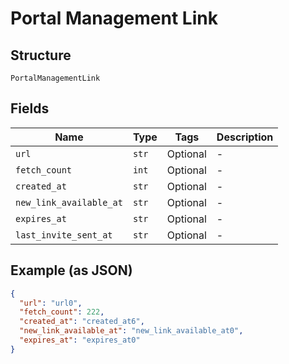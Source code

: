 
# Portal Management Link

## Structure

`PortalManagementLink`

## Fields

| Name | Type | Tags | Description |
|  --- | --- | --- | --- |
| `url` | `str` | Optional | - |
| `fetch_count` | `int` | Optional | - |
| `created_at` | `str` | Optional | - |
| `new_link_available_at` | `str` | Optional | - |
| `expires_at` | `str` | Optional | - |
| `last_invite_sent_at` | `str` | Optional | - |

## Example (as JSON)

```json
{
  "url": "url0",
  "fetch_count": 222,
  "created_at": "created_at6",
  "new_link_available_at": "new_link_available_at0",
  "expires_at": "expires_at0"
}
```

